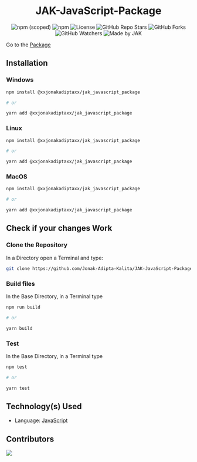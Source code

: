 <div align=center>

# JAK-JavaScript-Package

![npm (scoped)](https://img.shields.io/npm/v/@xxjonakadiptaxx/jak_javascript_package?style=for-the-badge)
![npm](https://img.shields.io/npm/dw/@xxjonakadiptaxx/jak_javascript_package?style=for-the-badge)
![License](https://img.shields.io/github/license/Jonak-Adipta-Kalita/JAK-JavaScript-Package?style=for-the-badge)
![GitHub Repo Stars](https://img.shields.io/github/stars/Jonak-Adipta-Kalita/JAK-JavaScript-Package?style=for-the-badge)
![GitHub Forks](https://img.shields.io/github/forks/Jonak-Adipta-Kalita/JAK-JavaScript-Package?style=for-the-badge)
![GitHub Watchers](https://img.shields.io/github/watchers/Jonak-Adipta-Kalita/JAK-JavaScript-Package?style=for-the-badge)
![Made by JAK](https://img.shields.io/badge/BeastNight%20TV-Made%20by%20JAK-blue?style=for-the-badge)

</div>

Go to the [Package](https://www.npmjs.com/package/@xxjonakadiptaxx/jak_javascript_package)

## Installation

### Windows

```bash
npm install @xxjonakadiptaxx/jak_javascript_package

# or

yarn add @xxjonakadiptaxx/jak_javascript_package
```

### Linux

```bash
npm install @xxjonakadiptaxx/jak_javascript_package

# or

yarn add @xxjonakadiptaxx/jak_javascript_package
```

### MacOS

```bash
npm install @xxjonakadiptaxx/jak_javascript_package

# or

yarn add @xxjonakadiptaxx/jak_javascript_package
```

## Check if your changes Work

### Clone the Repository

In a Directory open a Terminal and type:

```bash
git clone https://github.com/Jonak-Adipta-Kalita/JAK-JavaScript-Package.git
```

### Build files

In the Base Directory, in a Terminal type

```bash
npm run build

# or

yarn build
```

### Test

In the Base Directory, in a Terminal type

```bash
npm test

# or

yarn test
```

## Technology(s) Used

-   Language: [JavaScript](https://www.javascript.com/)

## Contributors

<a href = "https://github.com/Jonak-Adipta-Kalita/JAK-JavaScript-Package/graphs/contributors">
	<img src = "https://contrib.rocks/image?repo=Jonak-Adipta-Kalita/JAK-JavaScript-Package" />
</a>
